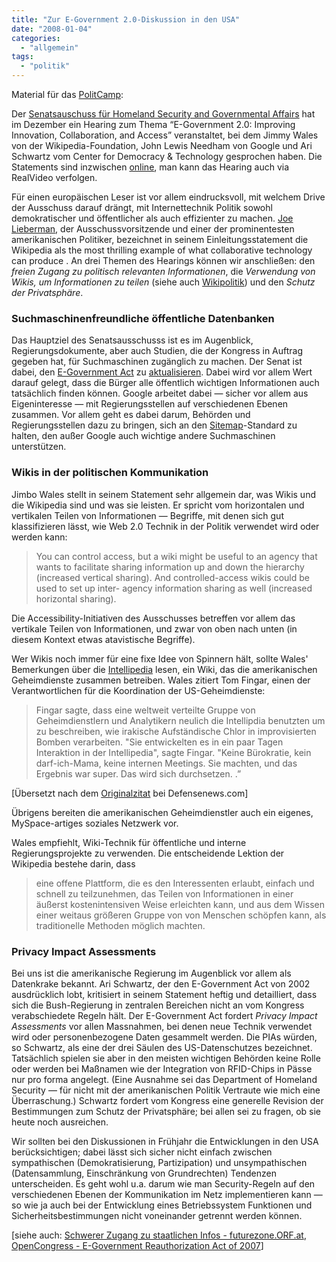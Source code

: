 ```yaml
---
title: "Zur E-Government 2.0-Diskussion in den USA"
date: "2008-01-04"
categories: 
  - "allgemein"
tags: 
  - "politik"
---
```


Material für das [PolitCamp](http://www.barcamp.at/PolitCamp_Graz):

Der [Senatsauschuss für Homeland Security and Governmental Affairs](http://hsgac.senate.gov/index.cfm?Fuseaction=Home.Home) hat im Dezember ein Hearing zum Thema “E-Government 2.0: Improving Innovation, Collaboration, and Access” veranstaltet, bei dem Jimmy Wales von der Wikipedia-Foundation, John Lewis Needham von Google und Ari Schwartz vom Center for Democracy & Technology gesprochen haben. Die Statements sind inzwischen [online](http://hsgac.senate.gov/index.cfm?Fuseaction=Hearings.Detail&HearingID=513), man kann das Hearing auch via RealVideo verfolgen.

Für einen europäischen Leser ist vor allem eindrucksvoll, mit welchem Drive der Ausschuss darauf drängt, mit Internettechnik Politik sowohl demokratischer und öffentlicher als auch effizienter zu machen. [Joe Lieberman](http://lieberman.senate.gov/ "Joe Lieberman, Senator from Connecticut"), der Ausschussvorsitzende und einer der prominentesten amerikanischen Politiker, bezeichnet in seinem Einleitungsstatement die Wikipedia als the most thrilling example of what collaborative technology can produce . An drei Themen des Hearings können wir anschließen: den _freien Zugang zu politisch relevanten Informationen_, die _Verwendung von Wikis, um Informationen zu teilen_ (siehe auch [Wikipolitik](http://heinz.typepad.com/lostandfound/2007/12/wikipolitik.html)) und den _Schutz der Privatsphäre_.

### Suchmaschinenfreundliche öffentliche Datenbanken

Das Hauptziel des Senatsausschusss ist es im Augenblick, Regierungsdokumente, aber auch Studien, die der Kongress in Auftrag gegeben hat, für Suchmaschinen zugänglich zu machen. Der Senat ist dabei, den [E-Government Act](http://www.whitehouse.gov/OMB/egov/g-4-act.html "About E-GOV") zu [aktualisieren](http://www.govtrack.us/congress/bill.xpd?bill=s110-2321). Dabei wird vor allem Wert darauf gelegt, dass die Bürger alle öffentlich wichtigen Informationen auch tatsächlich finden können. Google arbeitet dabei — sicher vor allem aus Eigeninteresse — mit Regierungsstellen auf verschiedenen Ebenen zusammen. Vor allem geht es dabei darum, Behörden und Regierungsstellen dazu zu bringen, sich an den [Sitemap](http://www.sitemaps.org/)\-Standard zu halten, den außer Google auch wichtige andere Suchmaschinen unterstützen.

### Wikis in der politischen Kommunikation

Jimbo Wales stellt in seinem Statement sehr allgemein dar, was Wikis und die Wikipedia sind und was sie leisten. Er spricht vom horizontalen und vertikalen Teilen von Informationen — Begriffe, mit denen sich gut klassifizieren lässt, wie Web 2.0 Technik in der Politik verwendet wird oder werden kann:

> You can control access, but a wiki might be useful to an agency that wants to facilitate sharing information up and down the hierarchy (increased vertical sharing). And controlled-access wikis could be used to set up inter- agency information sharing as well (increased horizontal sharing).

Die Accessibility-Initiativen des Ausschusses betreffen vor allem das vertikale Teilen von Informationen, und zwar von oben nach unten (in diesem Kontext etwas atavistische Begriffe).

Wer Wikis noch immer für eine fixe Idee von Spinnern hält, sollte Wales' Bemerkungen über die [Intellipedia](http://de.wikipedia.org/wiki/Intellipedia) lesen, ein Wiki, das die amerikanischen Geheimdienste zusammen betreiben. Wales zitiert Tom Fingar, einen der Verantwortlichen für die Koordination der US-Geheimdienste:

> Fingar sagte, dass eine weltweit verteilte Gruppe von Geheimdienstlern und Analytikern neulich die Intellipdia benutzten um zu beschreiben, wie irakische Aufständische Chlor in improvisierten Bomben verarbeiten. "Sie entwickelten es in ein paar Tagen Interaktion in der Intellipedia", sagte Fingar. "Keine Bürokratie, kein darf-ich-Mama, keine internen Meetings. Sie machten, und das Ergebnis war super. Das wird sich durchsetzen. .”

\[Übersetzt nach dem [Originalzitat](http://defensenews.com/story.php?F=2733832&C=americ) bei Defensenews.com\]

Übrigens bereiten die amerikanischen Geheimdienstler auch ein eigenes, MySpace-artiges soziales Netzwerk vor.

Wales empfiehlt, Wiki-Technik für öffentliche und interne Regierungsprojekte zu verwenden. Die entscheidende Lektion der Wikipedia bestehe darin, dass

> eine offene Plattform, die es den Interessenten erlaubt, einfach und schnell zu teilzunehmen, das Teilen von Informationen in einer äußerst kostenintensiven Weise erleichten kann, und aus dem Wissen einer weitaus größeren Gruppe von von Menschen schöpfen kann, als traditionelle Methoden möglich machten.

### Privacy Impact Assessments

Bei uns ist die amerikanische Regierung im Augenblick vor allem als Datenkrake bekannt. Ari Schwartz, der den E-Government Act von 2002 ausdrücklich lobt, kritisiert in seinem Statement heftig und detailliert, dass sich die Bush-Regierung in zentralen Bereichen nicht an vom Kongress verabschiedete Regeln hält. Der E-Government Act fordert _Privacy Impact Assessments_ vor allen Massnahmen, bei denen neue Technik verwendet wird oder personenbezogene Daten gesammelt werden. Die PIAs würden, so Schwartz, als eine der drei Säulen des US-Datenschutzes bezeichnet. Tatsächlich spielen sie aber in den meisten wichtigen Behörden keine Rolle oder werden bei Maßnamen wie der Integration von RFID-Chips in Pässe nur pro forma angelegt. (Eine Ausnahme sei das Department of Homeland Security — für nicht mit der amerikanischen Politik Vertraute wie mich eine Überraschung.) Schwartz fordert vom Kongress eine generelle Revision der Bestimmungen zum Schutz der Privatsphäre; bei allen sei zu fragen, ob sie heute noch ausreichen.

Wir sollten bei den Diskussionen in Frühjahr die Entwicklungen in den USA berücksichtigen; dabei lässt sich sicher nicht einfach zwischen sympathischen (Demokratisierung, Partizipation) und unsympathischen (Datensammlung, Einschränkung von Grundrechten) Tendenzen unterscheiden. Es geht wohl u.a. darum wie man Security-Regeln auf den verschiedenen Ebenen der Kommunikation im Netz implementieren kann — so wie ja auch bei der Entwicklung eines Betriebssystem Funktionen und Sicherheitsbestimmungen nicht voneinander getrennt werden können.

\[siehe auch: [Schwerer Zugang zu staatlichen Infos - futurezone.ORF.at](http://futurezone.orf.at/it/stories/242214/ "Schwerer Zugang zu staatlichen Infos - futurezone.ORF.at"), [OpenCongress - E-Government Reauthorization Act of 2007](http://www.opencongress.org/bill/110-s2321/show "OpenCongress - S.2321 - E-Government Reauthorization Act of 2007")\]
